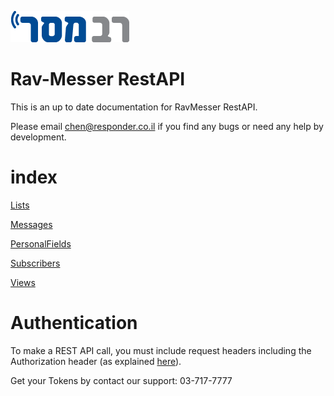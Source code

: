 
![RavMesser](https://raw.githubusercontent.com/chenrosenblum/my-description/master/ravmesser_logo.png)
# Rav-Messer RestAPI

This is an up to date documentation for RavMesser RestAPI.


Please email chen@responder.co.il if you find any bugs or need any help by development.

# index


[Lists](https://github.com/chenrosenblum/my-description/tree/master/Lists )

[Messages](https://github.com/chenrosenblum/my-description/tree/master/Messages )

[PersonalFields](https://github.com/chenrosenblum/my-description/tree/master/PersonalFields )

[Subscribers](https://github.com/chenrosenblum/my-description/tree/master/Subscribers )

[Views](https://github.com/chenrosenblum/my-description/tree/master/Views )


# Authentication
To make a REST API call, you must include request headers including the Authorization header (as explained [here](https://github.com/chenrosenblum/my-description/tree/master/Authentication )).

Get your Tokens by contact our support: 03-717-7777
